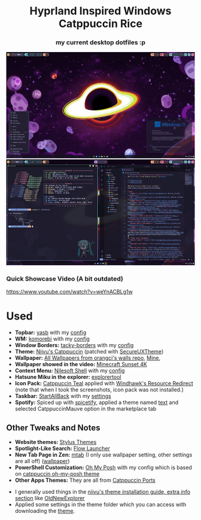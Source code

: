 # <center>Hyprland Inspired Windows Catppuccin Rice</center>
### <center>my current desktop dotfiles :p</center>

![](assets/ss1.png)
![](assets/ss2.png)

### Quick Showcase Video (A bit outdated)
https://www.youtube.com/watch?v=weYnACBLg1w

# Used
- **Topbar:** [yasb](https://github.com/amnweb/yasb) with my [config](configs/yasb/)
- **WM:** [komorebi](https://github.com/LGUG2Z/komorebi) with my [config](configs/komorebi.json)
- **Window Borders:** [tacky-borders](https://github.com/lukeyou05/tacky-borders) with my [config](configs/tacky-borders/config.yaml)
- **Theme:** [Niivu's Catppuccin](https://www.deviantart.com/niivu/art/Catppuccin-for-Windows-11-1076249390) (patched with [SecureUXTheme](https://github.com/namazso/SecureUxTheme))
- **Wallpaper:** [All Wallpapers from orangci's walls repo](https://github.com/orangci/walls), [Mine](https://github.com/orangci/walls/blob/main/black-hole.png),
- **Wallpaper showed in the video:** [Minecraft Sunset 4K](https://steamcommunity.com/sharedfiles/filedetails/?id=3270848940)
- **Context Menu:** [Nilesoft Shell](https://github.com/moudey/Shell) with my [config](configs/nilesoft-shell/theme.nss)
- **Hatsune Miku in the explorer:** [explorertool](https://github.com/Maplespe/explorerTool)
- **Icon Pack:** [Catppuccin Teal](https://github.com/niivu/resource-redirect-icon-themes/blob/main/Resource%20Redirect%20themes/Catppuccin%20teal.zip) applied with [Windhawk's Resource Redirect](https://windhawk.net/mods/icon-resource-redirect) (note that when I took the screenshots, icon pack was not installed.)
- **Taskbar:** [StartAllBack](https://www.startallback.com/) with my [settings](settings/startallback)
- **Spotify:** Spiced up with [spicetify](https://spicetify.app/), applied a theme named [text](https://imgur.com/a/OysmIjthttps://imgur.com/a/OysmIjt) and selected CatppuccinMauve option in the marketplace tab

## **Other Tweaks and Notes**
- **Website themes:** [Stylus Themes](configs/stylus/stylus-2025-02-15.json)
- **Spotlight-Like Search:** [Flow Launcher](https://www.flowlauncher.com/)
- **New Tab Page in Zen:** [mtab](https://github.com/maxhu08/mtab) (I only use wallpaper setting, other settings are all off) ([wallpaper](https://raw.githubusercontent.com/orangci/walls/main/retro2_live.gif))
- **PowerShell Customization:** [Oh My Posh](https://ohmyposh.dev/) with my config which is based on [catppuccin oh-my-posh theme](https://github.com/JanDeDobbeleer/oh-my-posh/blob/main/themes/catppuccin.omp.json)
- **Other Apps Themes:** They are all from [Catppuccin Ports](https://catppuccin.com/ports)
* I generally used things in the [niivu's theme installation guide, extra info section](https://www.deviantart.com/niivu/art/How-to-install-Windows-10-or-11-Themes-708835586) like [OldNewExplorer](https://msfn.org/board/topic/170375-oldnewexplorer-119/)
* Applied some settings in the theme folder which you can access with downloading the [theme](https://www.deviantart.com/niivu/art/Catppuccin-for-Windows-11-1076249390).